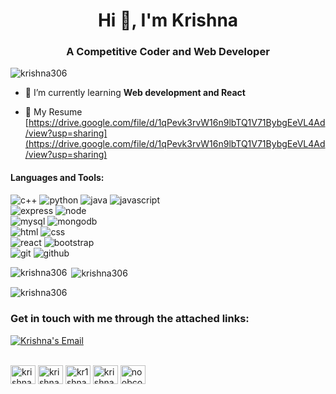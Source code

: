 <h1 align="center">Hi 👋, I'm Krishna </h1>
<h3 align="center">A Competitive Coder and Web Developer</h3>

<p align="left"> <img src="https://komarev.com/ghpvc/?username=krishna306&label=Profile%20views&color=0e75b6&style=flat" alt="krishna306" /> </p>

- 🌱 I’m currently learning **Web development and React**

- 📄 My Resume [https://drive.google.com/file/d/1qPevk3rvW16n9lbTQ1V71BybgEeVL4Ad/view?usp=sharing](https://drive.google.com/file/d/1qPevk3rvW16n9lbTQ1V71BybgEeVL4Ad/view?usp=sharing) 

#### Languages and Tools:
![c++](https://img.shields.io/badge/C%2B%2B-00599C?style=for-the-badge&logo=c%2B%2B&logoColor=white)
![python](https://img.shields.io/badge/python%20-%2314354C.svg?&style=for-the-badge&logo=python&logoColor=white)
![java](https://img.shields.io/badge/Java-ED8B00?style=for-the-badge&logo=java&logoColor=white)
![javascript](https://img.shields.io/badge/javascript-F7DF1E.svg?&style=for-the-badge&logo=javascript&logoColor=white)
<br>
![express](https://img.shields.io/badge/express.js%20-%23404d59.svg?&style=for-the-badge)
![node](https://img.shields.io/badge/node.js%20-%2343853D.svg?&style=for-the-badge&logo=node.js&logoColor=white)
<br>
![mysql](https://img.shields.io/badge/mysql-4479A1.svg?&style=for-the-badge&logo=mysql&logoColor=white)
![mongodb](https://img.shields.io/badge/MongoDB-%234ea94b.svg?&style=for-the-badge&logo=mongodb&logoColor=white)
<br>
![html](https://img.shields.io/badge/html5%20-%23E34F26.svg?&style=for-the-badge&logo=html5&logoColor=white)
![css](https://img.shields.io/badge/css3%20-%231572B6.svg?&style=for-the-badge&logo=css3&logoColor=white)
<br>
![react](https://img.shields.io/badge/react%20-%2320232a.svg?&style=for-the-badge&logo=react&logoColor=%2361DAFB)
![bootstrap](https://img.shields.io/badge/bootstrap%20-%23563D7C.svg?&style=for-the-badge&logo=bootstrap&logoColor=white)
<br>
![git](https://img.shields.io/badge/git%20-%23F05033.svg?&style=for-the-badge&logo=git&logoColor=white) 
![github](https://img.shields.io/badge/GitHub-100000?style=for-the-badge&logo=github&logoColor=white)

<p><img align="left" src="https://github-readme-stats.vercel.app/api/top-langs?username=krishna306&show_icons=true&locale=en&layout=compact" alt="krishna306" /></p>

<p>&nbsp;<img align="center" src="https://github-readme-stats.vercel.app/api?username=krishna306&show_icons=true&locale=en" alt="krishna306" /></p>

<p><img align="center" src="https://github-readme-streak-stats.herokuapp.com/?user=krishna306&" alt="krishna306" /></p>
<h3 align="left">Get in touch with me through the attached links:</h3>
<div>
<a href="mailto:krishnakumarkeer5017@gmail.com">
  <img alt="Krishna's Email" src="https://img.shields.io/badge/-E--mail-1A4730?style=flat-square&logo=Gmail&logoColor=white" />
</a>
 </div>
 <br>
<p align="left">
<a href="https://linkedin.com/in/krishnakumar2701" target="blank"><img align="center" src="https://raw.githubusercontent.com/rahuldkjain/github-profile-readme-generator/master/src/images/icons/Social/linked-in-alt.svg" alt="krishnakumar2701" height="30" width="40" /></a>
<a href="https://fb.com/krishna.kumar.196" target="blank"><img align="center" src="https://raw.githubusercontent.com/rahuldkjain/github-profile-readme-generator/master/src/images/icons/Social/facebook.svg" alt="krishna.kumar.196" height="30" width="40" /></a>
<a href="https://instagram.com/kr1shna96" target="blank"><img align="center" src="https://raw.githubusercontent.com/rahuldkjain/github-profile-readme-generator/master/src/images/icons/Social/instagram.svg" alt="kr1shna96" height="30" width="40" /></a>
<a href="https://www.hackerrank.com/krishna9196" target="blank"><img align="center" src="https://raw.githubusercontent.com/rahuldkjain/github-profile-readme-generator/master/src/images/icons/Social/hackerrank.svg" alt="krishna9196" height="30" width="40" /></a>
<a href="https://codeforces.com/profile/noobcoder9196" target="blank"><img align="center" src="https://raw.githubusercontent.com/rahuldkjain/github-profile-readme-generator/master/src/images/icons/Social/codeforces.svg" alt="noobcoder9196" height="30" width="40" /></a>
</p>

